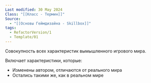 ```yaml
---
Last modified: 30 May 2024
Class: "[[Класс - Термин]]"
Source:
  - "[[Основы Геймдизайна - Skillbox]]"
tags:
  - RefactorVersion/1
  - Template/01
---
```

Совокупность всех характеристик вымышленного игрового мира. 

Включает характеристики, которые:
- Изменены автором, отличаются от реального мира
- Остались такими же, как в реальном мире
